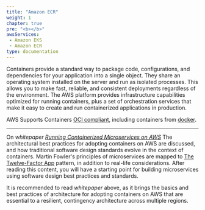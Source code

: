 ```yaml
---
title: "Amazon ECR"
weight: 1
chapter: true
pre: "<b></b>"
awsServices:
 - Amazon EKS
 - Amazon ECR
type: documentation
---
```


Containers provide a standard way to package code, configurations, and dependencies for your application into a single object. They share an operating system installed on the server and run as isolated processes. This allows you to make fast, reliable, and consistent deployments regardless of the environment. The AWS platform provides infrastructure capabilities optimized for running containers, plus a set of orchestration services that make it easy to create and run containerized applications in production.

AWS Supports Containers [OCI compliant](https://opencontainers.org/), including containers from [docker](https://aws.amazon.com/docker/).

***

On *whitepaper [Running Containerized Microservices on AWS](https://d1.awsstatic.com/whitepapers/DevOps/running-containerized-microservices-on-aws.pdf)* The architectural best practices for adopting containers on AWS are discussed, and how traditional software design standards evolve in the context of containers. Martin Fowler's principles of microservices are mapped to [The Twelve-Factor App](https://12factor.net/) pattern, in addition to real-life considerations. After reading this content, you will have a starting point for building microservices using software design best practices and standards.

It is recommended to read *whitepaper* above, as it brings the basics and best practices of architecture for adopting containers on AWS that are essential to a resilient, contingency architecture across multiple regions.
